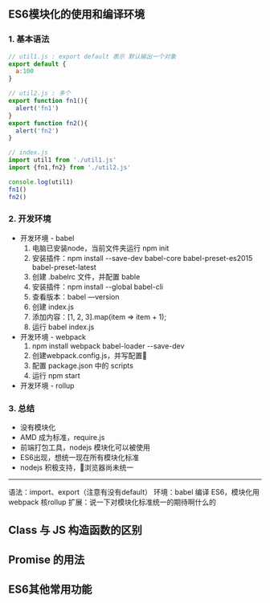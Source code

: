 ## ES6模块化的使用和编译环境

### 1. 基本语法

```javascript
// util1.js : export default 表示 默认输出一个对象
export default {
  a:100
}

// util2.js : 多个
export function fn1(){
  alert('fn1')
}
export function fn2(){
  alert('fn2')
}

// index.js
import util1 from './util1.js'
import {fn1,fn2} from './util2.js'

console.log(util1)
fn1()
fn2()
```

### 2. 开发环境

- 开发环境 - babel
  1. 电脑已安装node，当前文件夹运行 npm init
  2. 安装插件：npm install --save-dev babel-core babel-preset-es2015 babel-preset-latest
  3. 创建 .babelrc 文件，并配置 bable
  4. 安装插件：npm install --global babel-cli
  5. 查看版本：babel —version
  6. 创建 index.js
  7. 添加内容：[1, 2, 3].map(item => item + 1);
  8. 运行 babel index.js
- 开发环境 - webpack
  1. npm install webpack babel-loader --save-dev
  2. 创建webpack.config.js，并写配置
  3. 配置 package.json 中的 scripts
  4. 运行 npm start 
- 开发环境 - rollup

### 3. 总结

- 没有模块化
- AMD 成为标准，require.js
- 前端打包工具，nodejs 模块化可以被使用
- ES6出现，想统一现在所有模块化标准
- nodejs 积极支持，浏览器尚未统一

---

语法：import、export（注意有没有default）
环境：babel 编译 ES6，模块化用 webpack 核rollup
扩展：说一下对模块化标准统一的期待啊什么的

## Class 与 JS 构造函数的区别

## Promise 的用法

## ES6其他常用功能

